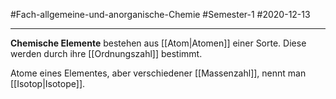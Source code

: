 #Fach-allgemeine-und-anorganische-Chemie  #Semester-1 #2020-12-13

---

**Chemische Elemente** bestehen aus [[Atom|Atomen]] einer Sorte. Diese werden durch ihre [[Ordnungszahl]] bestimmt. 

Atome eines Elementes, aber verschiedener [[Massenzahl]], nennt man [[Isotop|Isotope]].